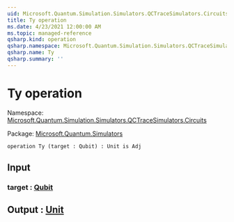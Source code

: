 ```yaml
---
uid: Microsoft.Quantum.Simulation.Simulators.QCTraceSimulators.Circuits.Ty
title: Ty operation
ms.date: 4/23/2021 12:00:00 AM
ms.topic: managed-reference
qsharp.kind: operation
qsharp.namespace: Microsoft.Quantum.Simulation.Simulators.QCTraceSimulators.Circuits
qsharp.name: Ty
qsharp.summary: ''
---
```


# Ty operation

Namespace: [Microsoft.Quantum.Simulation.Simulators.QCTraceSimulators.Circuits](xref:Microsoft.Quantum.Simulation.Simulators.QCTraceSimulators.Circuits)

Package: [Microsoft.Quantum.Simulators](https://nuget.org/packages/Microsoft.Quantum.Simulators)




```qsharp
operation Ty (target : Qubit) : Unit is Adj
```


## Input

### target : [Qubit](xref:microsoft.quantum.qsharp.valueliterals#qubit-literals)





## Output : [Unit](xref:microsoft.quantum.qsharp.valueliterals#unit-literal)

